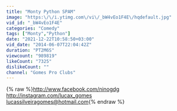 ```yaml
---
title: "Monty Python SPAM"
image: "https:\/\/i.ytimg.com\/vi\/_bW4vEo1F4E\/hqdefault.jpg"
vid_id: "_bW4vEo1F4E"
categories: "Comedy"
tags: ["Monty","Python"]
date: "2021-12-22T10:58:50+03:00"
vid_date: "2014-06-07T22:04:42Z"
duration: "PT2M6S"
viewcount: "989819"
likeCount: "7325"
dislikeCount: ""
channel: "Gomes Pro Clubs"
---
```

{% raw %}<a rel="nofollow" target="blank" href="http://www.facebook.com/ninogdg">http://www.facebook.com/ninogdg</a><br /><a rel="nofollow" target="blank" href="http://instagram.com/lucax_gomes">http://instagram.com/lucax_gomes</a><br />lucassilveiragomes@hotmail.com{% endraw %}
